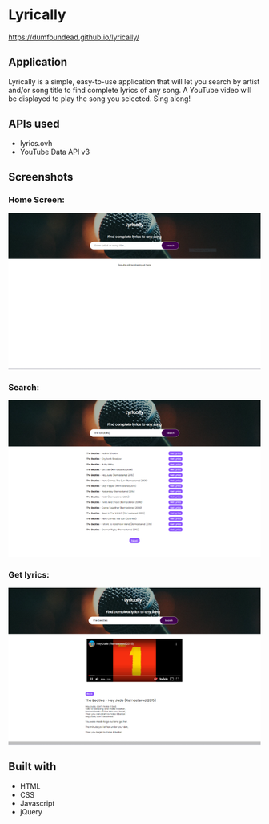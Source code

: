 # Lyrically

 https://dumfoundead.github.io/lyrically/

## Application
Lyrically is a simple, easy-to-use application that will let you search by artist and/or song title to find complete lyrics of any song. A YouTube video will be displayed to play the song you selected. Sing along!

## APIs used
* lyrics.ovh
* YouTube Data API v3

## Screenshots
### Home Screen:

![home](screenshots/1-home.PNG)

### Search:

![search](screenshots/2-search.PNG)

### Get lyrics:

![lyrics](screenshots/3-lyrics.PNG)

## Built with
* HTML
* CSS
* Javascript
* jQuery
